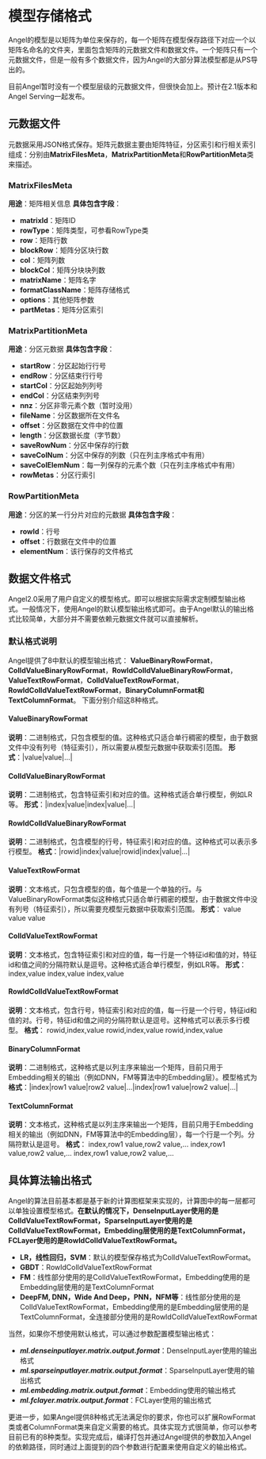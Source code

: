 # 模型存储格式
Angel的模型是以矩阵为单位来保存的，每一个矩阵在模型保存路径下对应一个以矩阵名命名的文件夹，里面包含矩阵的元数据文件和数据文件。一个矩阵只有一个元数据文件，但是一般有多个数据文件，因为Angel的大部分算法模型都是从PS导出的。

目前Angel暂时没有一个模型层级的元数据文件，但很快会加上。预计在2.1版本和Angel Serving一起发布。

## 元数据文件

元数据采用JSON格式保存。矩阵元数据主要由矩阵特征，分区索引和行相关索引组成：分别由**MatrixFilesMeta**，**MatrixPartitionMeta**和**RowPartitionMeta**类来描述。
### MatrixFilesMeta
**用途**：矩阵相关信息
**具体包含字段**：

 - **matrixId**：矩阵ID 
 - **rowType**：矩阵类型，可参看RowType类
 - **row**：矩阵行数 
 - **blockRow**：矩阵分区块行数
 - **col**：矩阵列数 
 - **blockCol**：矩阵分块块列数 
 - **matrixName**：矩阵名字 
 - **formatClassName**：矩阵存储格式
 - **options**：其他矩阵参数 
 - **partMetas**：矩阵分区索引

### MatrixPartitionMeta
**用途**：分区元数据
**具体包含字段**：
- **startRow**：分区起始行行号
- **endRow**：分区结束行行号
- **startCol**：分区起始列列号
- **endCol**：分区结束列列号
- **nnz**：分区非零元素个数（暂时没用）
- **fileName**：分区数据所在文件名
- **offset**：分区数据在文件中的位置
- **length**：分区数据长度（字节数）
- **saveRowNum**：分区中保存的行数
- **saveColNum**：分区中保存的列数（只在列主序格式中有用）
- **saveColElemNum**：每一列保存的元素个数（只在列主序格式中有用）
- **rowMetas**：分区行索引

### RowPartitionMeta
**用途**：分区的某一行分片对应的元数据
**具体包含字段**：
- **rowId**：行号
- **offset**：行数据在文件中的位置
- **elementNum**：该行保存的文件格式

## 数据文件格式
Angel2.0采用了用户自定义的模型格式。即可以根据实际需求定制模型输出格式。一般情况下，使用Angel的默认模型输出格式即可。由于Angel默认的输出格式比较简单，大部分并不需要依赖元数据文件就可以直接解析。


### 默认格式说明
Angel提供了8中默认的模型输出格式：
**ValueBinaryRowFormat**，**ColIdValueBinaryRowFormat**，**RowIdColIdValueBinaryRowFormat**，**ValueTextRowFormat**，**ColIdValueTextRowFormat**，**RowIdColIdValueTextRowFormat**，**BinaryColumnFormat和TextColumnFormat**。 下面分别介绍这8种格式。
#### ValueBinaryRowFormat
**说明**：二进制格式，只包含模型的值。这种格式只适合单行稠密的模型，由于数据文件中没有列号（特征索引），所以需要从模型元数据中获取索引范围。
**形式**：|value|value|...|

####  ColIdValueBinaryRowFormat
**说明**：二进制格式，包含特征索引和对应的值。这种格式适合单行模型，例如LR等。
**形式**：|index|value|index|value|...|

#### RowIdColIdValueBinaryRowFormat
**说明**：二进制格式，包含模型的行号，特征索引和对应的值。这种格式可以表示多行模型。
**格式**：|rowid|index|value|rowid|index|value|...|

#### ValueTextRowFormat
**说明**：文本格式，只包含模型的值，每个值是一个单独的行。与ValueBinaryRowFormat类似这种格式只适合单行稠密的模型，由于数据文件中没有列号（特征索引），所以需要充模型元数据中获取索引范围。
**形式**：
value
value
value

#### ColIdValueTextRowFormat
**说明**：文本格式，包含特征索引和对应的值，每一行是一个特征id和值的对，特征id和值之间的分隔符默认是逗号。这种格式适合单行模型，例如LR等。
**形式**：
index,value
index,value
index,value

#### RowIdColIdValueTextRowFormat
**说明**：文本格式，包含行号，特征索引和对应的值，每一行是一个行号，特征id和值的对。行号，特征id和值之间的分隔符默认是逗号。这种格式可以表示多行模型。
**格式**：
rowid,index,value
rowid,index,value
rowid,index,value

#### BinaryColumnFormat
**说明**：二进制格式，这种格式是以列主序来输出一个矩阵，目前只用于Embedding相关的输出（例如DNN，FM等算法中的Embedding层）。模型格式为
**格式**：|index|row1 value|row2 value|...|index|row1 value|row2 value|...|

#### TextColumnFormat
**说明**：文本格式，这种格式是以列主序来输出一个矩阵，目前只用于Embedding相关的输出（例如DNN，FM等算法中的Embedding层），每一个行是一个列。分隔符默认是逗号。
**格式**：
index,row1 value,row2 value,...
index,row1 value,row2 value,...
index,row1 value,row2 value,...

## 具体算法输出格式
Angel的算法目前基本都是基于新的计算图框架来实现的，计算图中的每一层都可以单独设置模型格式。**在默认的情况下，DenseInputLayer使用的是ColIdValueTextRowFormat，SparseInputLayer使用的是ColIdValueTextRowFormat，Embedding层使用的是TextColumnFormat，FCLayer使用的是RowIdColIdValueTextRowFormat。**
- **LR，线性回归，SVM**：默认的模型保存格式为ColIdValueTextRowFormat。
- **GBDT**：RowIdColIdValueTextRowFormat
- **FM**：线性部分使用的是ColIdValueTextRowFormat，Embedding使用的是Embedding层使用的是TextColumnFormat
- **DeepFM, DNN，Wide And Deep，PNN，NFM等**：线性部分使用的是ColIdValueTextRowFormat，Embedding使用的是Embedding层使用的是TextColumnFormat，全连接部分使用的是RowIdColIdValueTextRowFormat

当然，如果你不想使用默认格式，可以通过参数配置模型输出格式：
- ***ml.denseinputlayer.matrix.output.format***：DenseInputLayer使用的输出格式
- ***ml.sparseinputlayer.matrix.output.format***：SparseInputLayer使用的输出格式
- ***ml.embedding.matrix.output.format***：Embedding使用的输出格式
- ***ml.fclayer.matrix.output.format***：FCLayer使用的输出格式

更进一步，如果Angel提供8种格式无法满足你的要求，你也可以扩展RowFormat类或者ColumnFormat类来自定义需要的格式。具体实现方式很简单，你可以参考目前已有的8种类型。实现完成后，编译打包并通过Angel提供的参数加入Angel的依赖路径，同时通过上面提到的四个参数进行配置来使用自定义的输出格式。


